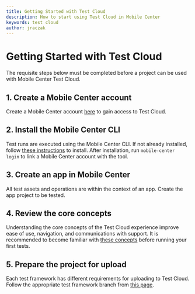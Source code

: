 ```yaml
---
title: Getting Started with Test Cloud
description: How to start using Test Cloud in Mobile Center
keywords: test cloud
author: jraczak
---
```


# Getting Started with Test Cloud

The requisite steps below must be completed before a project can be used with Mobile Center Test Cloud.

## 1. Create a Mobile Center account
Create a Mobile Center account [here](https://mobile.azure.com) to gain access to Test Cloud.

## 2. Install the Mobile Center CLI
Test runs are executed using the Mobile Center CLI. If not already installed, follow [these instructions](/cli/) to install. After installation, run `mobile-center login` to link a Mobile Center account with the tool.

## 3. Create an app in Mobile Center
All test assets and operations are within the context of an app. Create the app project to be tested.

## 4. Review the core concepts
Understanding the core concepts of the Test Cloud experience improve ease of use, navigation, and communications with support. It is recommended to become familiar with [these concepts](/tet-cloud/core-context) before running your first tests.

## 5. Prepare the project for upload
Each test framework has different requirements for uploading to Test Cloud. Follow the appropriate test framework branch from [this page](/test-cloud/preparing-tests-for-upload/).
